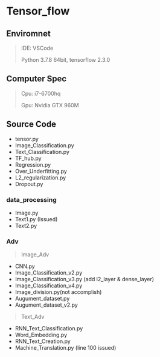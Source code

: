 # Tensor_flow

## Enviromnet
>IDE: VSCode
>
>Python 3.7.8 64bit, tensorflow 2.3.0

## Computer Spec
>Cpu: i7-6700hq
>
>Gpu: Nvidia GTX 960M 

## Source Code
 - tensor.py 
 - Image_Classification.py 
 - Text_Classification.py 
 - TF_hub.py 
 - Regression.py 
 - Over_Underfitting.py 
 - L2_regularization.py 
 - Dropout.py
### data_processing
 - Image.py
 - Text1.py (Issued)
 - Text2.py
### Adv
 > Image_Adv 
  - CNN.py
  - Image_Classification_v2.py
  - Image_Classification_v3.py (add l2_layer & dense_layer)
  - Image_Classification_v4.py
  - Image_division.py(not accomplish)
  - Augument_dataset.py
  - Augument_dataset_v2.py
 > Text_Adv
  - RNN_Text_Classification.py
  - Word_Embedding.py
  - RNN_Text_Creation.py
  - Machine_Translation.py (line 100 issued)
